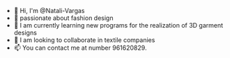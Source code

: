 - 👋 Hi, I'm @Natali-Vargas
- 👀 passionate about fashion design
- 🌱 I am currently learning new programs for the realization of 3D garment designs
- 💞️ I am looking to collaborate in textile companies
- 📫 You can contact me at number 961620829.

<!---
Natali-virgo/Natali-virgo is a ✨ special ✨ repository because its `README.md` (this file) appears on your GitHub profile.
You can click the Preview link to take a look at your changes.
--->

